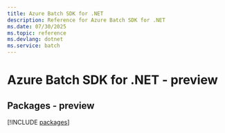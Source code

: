 ```yaml
---
title: Azure Batch SDK for .NET
description: Reference for Azure Batch SDK for .NET
ms.date: 07/30/2025
ms.topic: reference
ms.devlang: dotnet
ms.service: batch
---
```

# Azure Batch SDK for .NET - preview
## Packages - preview
[!INCLUDE [packages](batch-index.md)]